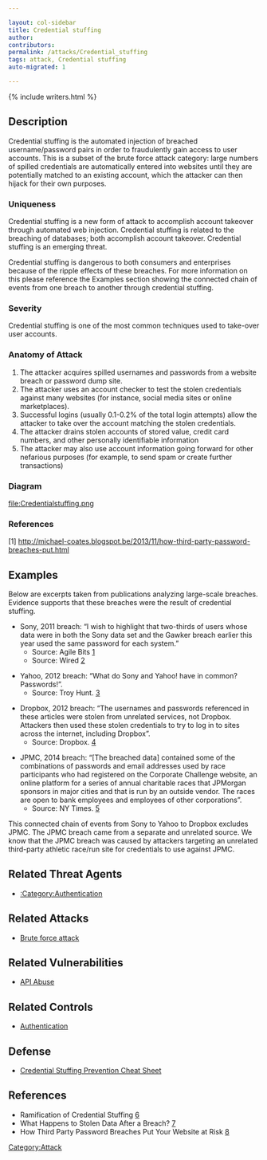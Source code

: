 ```yaml
---

layout: col-sidebar
title: Credential stuffing
author: 
contributors: 
permalink: /attacks/Credential_stuffing
tags: attack, Credential stuffing
auto-migrated: 1

---
```


{% include writers.html %}

## Description

Credential stuffing is the automated injection of breached
username/password pairs in order to fraudulently gain access to user
accounts. This is a subset of the brute force attack category: large
numbers of spilled credentials are automatically entered into websites
until they are potentially matched to an existing account, which the
attacker can then hijack for their own purposes.

### Uniqueness

Credential stuffing is a new form of attack to accomplish account
takeover through automated web injection. Credential stuffing is related
to the breaching of databases; both accomplish account takeover.
Credential stuffing is an emerging threat.

Credential stuffing is dangerous to both consumers and enterprises
because of the ripple effects of these breaches. For more information on
this please reference the Examples section showing the connected chain
of events from one breach to another through credential stuffing.

### Severity

Credential stuffing is one of the most common techniques used to
take-over user accounts.

### Anatomy of Attack

1.  The attacker acquires spilled usernames and passwords from a website
    breach or password dump site.
2.  The attacker uses an account checker to test the stolen credentials
    against many websites (for instance, social media sites or online
    marketplaces).
3.  Successful logins (usually 0.1-0.2% of the total login attempts)
    allow the attacker to take over the account matching the stolen
    credentials.
4.  The attacker drains stolen accounts of stored value, credit card
    numbers, and other personally identifiable information
5.  The attacker may also use account information going forward for
    other nefarious purposes (for example, to send spam or create
    further transactions)

### Diagram

[<file:Credentialstuffing.png>](file:Credentialstuffing.png "wikilink")

### References

\[1\]
<http://michael-coates.blogspot.be/2013/11/how-third-party-password-breaches-put.html>

## Examples

Below are excerpts taken from publications analyzing large-scale
breaches. Evidence supports that these breaches were the result of
credential stuffing.

  - Sony, 2011 breach: “I wish to highlight that two-thirds of users
    whose data were in both the Sony data set and the Gawker breach
    earlier this year used the same password for each system.”
      - Source: Agile Bits
        [1](https://blog.agilebits.com/2011/06/07/two-thirds-of-web-users-re-use-the-same-passwords/)
      - Source: Wired
        [2](http://www.wired.com/2011/10/93000-sony-accounts-breached/)

<!-- end list -->

  - Yahoo, 2012 breach: “What do Sony and Yahoo\! have in common?
    Passwords\!”.
      - Source: Troy Hunt.
        [3](http://www.troyhunt.com/2012/07/what-do-sony-and-yahoo-have-in-common.html)

<!-- end list -->

  - Dropbox, 2012 breach: “The usernames and passwords referenced in
    these articles were stolen from unrelated services, not Dropbox.
    Attackers then used these stolen credentials to try to log in to
    sites across the internet, including Dropbox”.
      - Source: Dropbox.
        [4](https://blog.dropbox.com/topics/company/dropbox-wasnt-hacked/)

<!-- end list -->

  - JPMC, 2014 breach: “\[The breached data\] contained some of the
    combinations of passwords and email addresses used by race
    participants who had registered on the Corporate Challenge website,
    an online platform for a series of annual charitable races that
    JPMorgan sponsors in major cities and that is run by an outside
    vendor. The races are open to bank employees and employees of other
    corporations”.
      - Source: NY Times.
        [5](http://dealbook.nytimes.com/2014/10/31/discovery-of-jpmorgan-cyberattack-aided-by-company-that-runs-race-website-for-bank/)

This connected chain of events from Sony to Yahoo to Dropbox excludes
JPMC. The JPMC breach came from a separate and unrelated source. We know
that the JPMC breach was caused by attackers targeting an unrelated
third-party athletic race/run site for credentials to use against JPMC.

## Related Threat Agents

  - [:Category:Authentication](:Category:Authentication "wikilink")

## Related Attacks

  - [Brute force attack](Brute_force_attack "wikilink")

## Related Vulnerabilities

  - [API Abuse](API_Abuse "wikilink")

## Related Controls

  - [Authentication](Authentication "wikilink")

## Defense

  - [Credential Stuffing Prevention Cheat
    Sheet](https://cheatsheetseries.owasp.org/cheatsheets/Credential_Stuffing_Prevention_Cheat_Sheet.html)

## References

  - Ramification of Credential Stuffing
    [6](https://prezi.com/kdilcmkhhrfl/ramification-of-credential-stuffing/)
  - What Happens to Stolen Data After a Breach?
    [7](http://www.securityweek.com/what-happens-stolen-data-after-breach)
  - How Third Party Password Breaches Put Your Website at Risk
    [8](http://michael-coates.blogspot.com/2013/11/how-third-party-password-breaches-put.html)

[Category:Attack](Category:Attack "wikilink")